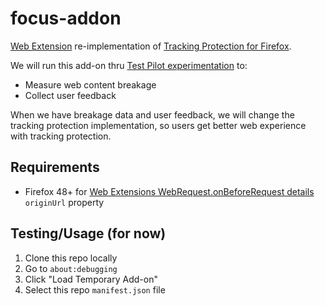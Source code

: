# focus-addon
[Web Extension](https://developer.mozilla.org/en-US/Add-ons/WebExtensions/) re-implementation of [Tracking Protection for Firefox](https://support.mozilla.org/en-US/kb/tracking-protection-pbm).

We will run this add-on thru [Test Pilot experimentation](https://testpilot.firefox.com/experiments) to:

* Measure web content breakage
* Collect user feedback

When we have breakage data and user feedback, we will change the tracking protection implementation, so users get better web experience with tracking protection.

## Requirements

* Firefox 48+ for [Web Extensions WebRequest.onBeforeRequest details](https://developer.mozilla.org/en-US/Add-ons/WebExtensions/API/WebRequest/onBeforeRequest#details) `originUrl` property

## Testing/Usage (for now)

1. Clone this repo locally
2. Go to `about:debugging`
3. Click "Load Temporary Add-on"
4. Select this repo `manifest.json` file
